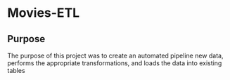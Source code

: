 # Movies-ETL
## Purpose
The purpose of this project was to create an automated pipeline new data, performs the appropriate transformations, and loads the data into existing tables
